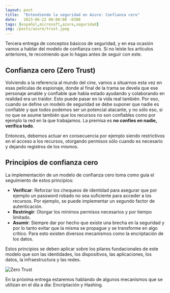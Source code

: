 ```yaml
---
layout: post
title:  "Entendiendo la seguridad en Azure: Confianza cero"
date:   2023-06-22 00:00:00 -0300
tags: [español,microsoft,azure,seguridad]
img: /posts/azure/trust.jpeg
---
```


Tercera entrega de conceptos básicos de seguridad, y en esa ocasión vamos a hablar del modelo de confianza cero. Si no leíste los artículos anteriores, te recomiendo que lo hagas antes de seguir con este.

## Confianza cero (Zero Trust)

Volviendo a la referencia al mundo del cine, vamos a situarnos esta vez en esas películas de espionaje, donde al final de la trama se devela que ese personaje amable y confiable que había estado ayudando y colaborando en realidad era un traidor. Esto puede pasar en la vida real también. Por eso, cuando se define un modelo de seguridad se debe suponer que nadie es confiable y que todos podemos ser un potencial atacante, y no sólo eso, si no que se asume también que los recursos no son confiables como por ejemplo la red en la que trabajamos. La premisa es **no confíes en nadie, verifica todo**.

Entonces, debemos actuar en consecuencia por ejemplo siendo restrictivos en el acceso a los recursos, otorgando permisos sólo cuando es necesario y dejando registros de los mismos. 

## Principios de confianza cero

La implementación de un modelo de confianza cero toma como guía el seguimiento de estos principios:
* **Verificar**: Reforzar los chequeos de identidad para asegurar que por ejemplo un password robado no sea suficiente para acceder a los recursos. Por ejemplo, se puede implementar un segundo factor de autenticación.
* **Restringir**: Otorgar los mínimos permisos necesarios y por tiempo limitado.
* **Asumir**: Siempre dar por hecho que existe una brecha en la seguridad y por lo tanto evitar que la misma se propague y se transforme en algo crítico. Para esto existen diversos mecanismos como la encriptación de los datos.

Estos principios se deben aplicar sobre los pilares fundacionales de este modelo que son las identidades, los dispositivos, las aplicaciones, los datos, la infraestructura y las redes.

![Zero Trust](https://learn.microsoft.com/en-us/training/wwl-sci/describe-security-concepts-methodologies/media/2-zero-trust-pillars-v2.png)

En la próxima entrega estaremos hablando de algunos mecanismos que se utilizan en el día a día: Encriptación y Hashing.